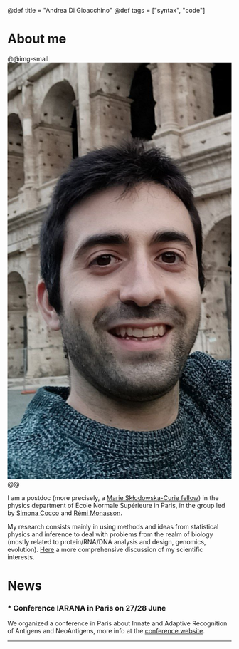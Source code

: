 @def title = "Andrea Di Gioacchino"
@def tags = ["syntax", "code"]


# About me
@@img-small
![Andrea Di Gioacchino](/assets/myphoto.jpg)
@@

I am a postdoc (more precisely, a [Marie Skłodowska-Curie fellow](https://marie-sklodowska-curie-actions.ec.europa.eu/actions/postdoctoral-fellowships)) in the physics department of École Normale Supérieure in Paris, in the group led by [Simona Cocco](http://www.lps.ens.fr/~cocco/) and [Rémi Monasson](http://www.phys.ens.fr/~monasson/).

My research consists mainly in using methods and ideas from statistical physics and inference to deal with problems from the realm of biology (mostly related to protein/RNA/DNA analysis and design, genomics, evolution). [Here](/pages/research) a more comprehensive discussion of my scientific interests.


# News

### * Conference IARANA in Paris on 27/28 June
We organized a conference in Paris about Innate and Adaptive Recognition of Antigens and NeoAntigens, more info at the [conference website](https://sites.google.com/view/qbio-iarana/home-page).

---------------------
